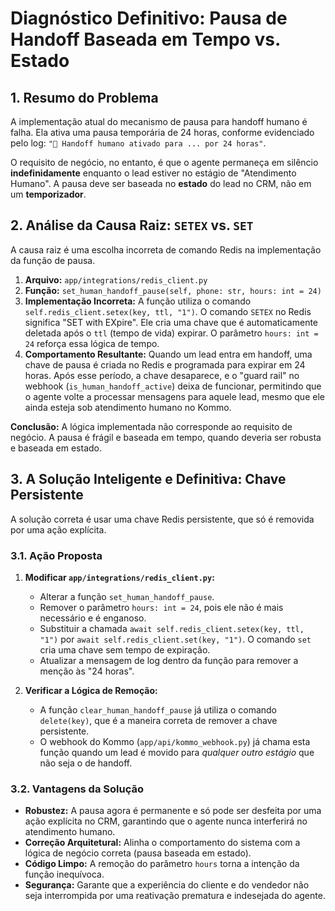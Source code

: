 # Diagnóstico Definitivo: Pausa de Handoff Baseada em Tempo vs. Estado

## 1. Resumo do Problema

A implementação atual do mecanismo de pausa para handoff humano é falha. Ela ativa uma pausa temporária de 24 horas, conforme evidenciado pelo log: `"🤝 Handoff humano ativado para ... por 24 horas"`.

O requisito de negócio, no entanto, é que o agente permaneça em silêncio **indefinidamente** enquanto o lead estiver no estágio de "Atendimento Humano". A pausa deve ser baseada no **estado** do lead no CRM, não em um **temporizador**.

## 2. Análise da Causa Raiz: `SETEX` vs. `SET`

A causa raiz é uma escolha incorreta de comando Redis na implementação da função de pausa.

1.  **Arquivo:** `app/integrations/redis_client.py`
2.  **Função:** `set_human_handoff_pause(self, phone: str, hours: int = 24)`
3.  **Implementação Incorreta:** A função utiliza o comando `self.redis_client.setex(key, ttl, "1")`. O comando `SETEX` no Redis significa "SET with EXpire". Ele cria uma chave que é automaticamente deletada após o `ttl` (tempo de vida) expirar. O parâmetro `hours: int = 24` reforça essa lógica de tempo.
4.  **Comportamento Resultante:** Quando um lead entra em handoff, uma chave de pausa é criada no Redis e programada para expirar em 24 horas. Após esse período, a chave desaparece, e o "guard rail" no webhook (`is_human_handoff_active`) deixa de funcionar, permitindo que o agente volte a processar mensagens para aquele lead, mesmo que ele ainda esteja sob atendimento humano no Kommo.

**Conclusão:** A lógica implementada não corresponde ao requisito de negócio. A pausa é frágil e baseada em tempo, quando deveria ser robusta e baseada em estado.

## 3. A Solução Inteligente e Definitiva: Chave Persistente

A solução correta é usar uma chave Redis persistente, que só é removida por uma ação explícita.

### 3.1. Ação Proposta

1.  **Modificar `app/integrations/redis_client.py`:**
    *   Alterar a função `set_human_handoff_pause`.
    *   Remover o parâmetro `hours: int = 24`, pois ele não é mais necessário e é enganoso.
    *   Substituir a chamada `await self.redis_client.setex(key, ttl, "1")` por `await self.redis_client.set(key, "1")`. O comando `set` cria uma chave sem tempo de expiração.
    *   Atualizar a mensagem de log dentro da função para remover a menção às "24 horas".

2.  **Verificar a Lógica de Remoção:**
    *   A função `clear_human_handoff_pause` já utiliza o comando `delete(key)`, que é a maneira correta de remover a chave persistente.
    *   O webhook do Kommo (`app/api/kommo_webhook.py`) já chama esta função quando um lead é movido para *qualquer outro estágio* que não seja o de handoff.

### 3.2. Vantagens da Solução

-   **Robustez:** A pausa agora é permanente e só pode ser desfeita por uma ação explícita no CRM, garantindo que o agente nunca interferirá no atendimento humano.
-   **Correção Arquitetural:** Alinha o comportamento do sistema com a lógica de negócio correta (pausa baseada em estado).
-   **Código Limpo:** A remoção do parâmetro `hours` torna a intenção da função inequívoca.
-   **Segurança:** Garante que a experiência do cliente e do vendedor não seja interrompida por uma reativação prematura e indesejada do agente.
